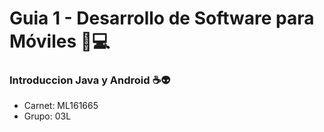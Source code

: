 # Guia 1 - Desarrollo de Software para Móviles 📱💻
### Introduccion Java y Android ☕👽

- Carnet: ML161665
- Grupo: 03L




